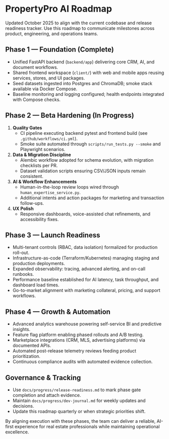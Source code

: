 ﻿# PropertyPro AI Roadmap

Updated October 2025 to align with the current codebase and release readiness tracker. Use this roadmap to communicate milestones across product, engineering, and operations teams.

## Phase 1 — Foundation (Complete)
- Unified FastAPI backend (`backend/app`) delivering core CRM, AI, and document workflows.
- Shared frontend workspace (`client/`) with web and mobile apps reusing services, stores, and UI packages.
- Seed datasets ingested into Postgres and ChromaDB; smoke stack available via Docker Compose.
- Baseline monitoring and logging configured; health endpoints integrated with Compose checks.

## Phase 2 — Beta Hardening (In Progress)
1. **Quality Gates**
   - CI pipeline executing backend pytest and frontend build (see `.github/workflows/ci.yml`).
   - Smoke suite automated through `scripts/run_tests.py --smoke` and Playwright scenarios.
2. **Data & Migration Discipline**
   - Alembic workflow adopted for schema evolution, with migration checklists per PR.
   - Dataset validation scripts ensuring CSV/JSON inputs remain consistent.
3. **AI & Workflow Enhancements**
   - Human-in-the-loop review loops wired through `human_expertise_service.py`.
   - Additional intents and action packages for marketing and transaction follow-ups.
4. **UX Polish**
   - Responsive dashboards, voice-assisted chat refinements, and accessibility fixes.

## Phase 3 — Launch Readiness
- Multi-tenant controls (RBAC, data isolation) formalized for production roll-out.
- Infrastructure-as-code (Terraform/Kubernetes) managing staging and production deployments.
- Expanded observability: tracing, advanced alerting, and on-call runbooks.
- Performance baseline established for AI latency, task throughput, and dashboard load times.
- Go-to-market alignment with marketing collateral, pricing, and support workflows.

## Phase 4 — Growth & Automation
- Advanced analytics warehouse powering self-service BI and predictive insights.
- Feature flag platform enabling phased rollouts and A/B testing.
- Marketplace integrations (CRM, MLS, advertising platforms) via documented APIs.
- Automated post-release telemetry reviews feeding product prioritization.
- Continuous compliance audits with automated evidence collection.

## Governance & Tracking
- Use `docs/progress/release-readiness.md` to mark phase gate completion and attach evidence.
- Maintain `docs/progress/dev-journal.md` for weekly updates and decisions.
- Update this roadmap quarterly or when strategic priorities shift.

By aligning execution with these phases, the team can deliver a reliable, AI-first experience for real estate professionals while maintaining operational excellence.
